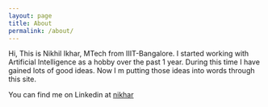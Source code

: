 ```yaml
---
layout: page
title: About
permalink: /about/
---
```


Hi, This is Nikhil Ikhar, MTech from IIIT-Bangalore. I started working with  Artificial Intelligence as a hobby over the past 1 year. During this time I have gained lots of good ideas. Now I m putting those ideas into words through this site.

You can find me on Linkedin at [nikhar](https://www.linkedin.com/in/nikhar/)